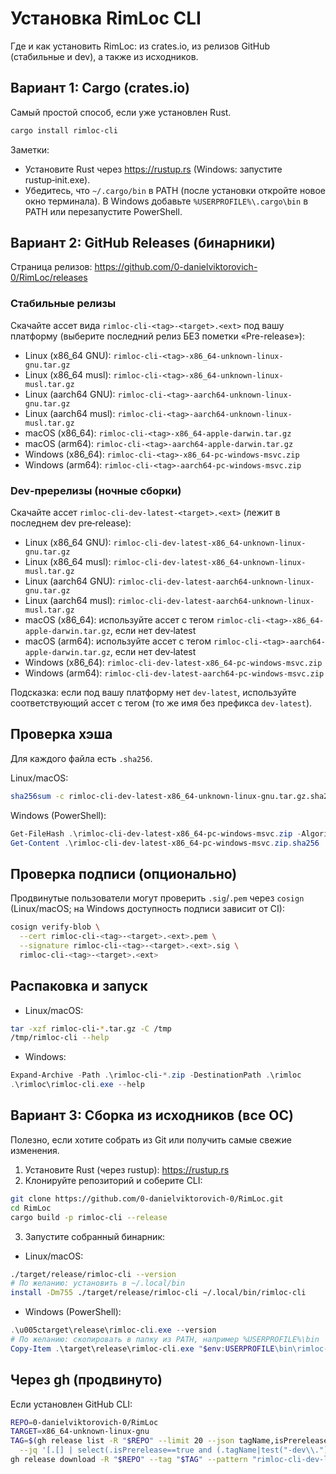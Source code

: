 # Установка RimLoc CLI

Где и как установить RimLoc: из crates.io, из релизов GitHub (стабильные и dev), а также из исходников.

## Вариант 1: Cargo (crates.io)

Самый простой способ, если уже установлен Rust.

```bash
cargo install rimloc-cli
```

Заметки:
- Установите Rust через https://rustup.rs (Windows: запустите rustup‑init.exe).
- Убедитесь, что `~/.cargo/bin` в PATH (после установки откройте новое окно терминала). В Windows добавьте `%USERPROFILE%\.cargo\bin` в PATH или перезапустите PowerShell.

## Вариант 2: GitHub Releases (бинарники)

Страница релизов: https://github.com/0-danielviktorovich-0/RimLoc/releases

### Стабильные релизы

Скачайте ассет вида `rimloc-cli-<tag>-<target>.<ext>` под вашу платформу (выберите последний релиз БЕЗ пометки «Pre-release»):
- Linux (x86_64 GNU): `rimloc-cli-<tag>-x86_64-unknown-linux-gnu.tar.gz`
- Linux (x86_64 musl): `rimloc-cli-<tag>-x86_64-unknown-linux-musl.tar.gz`
- Linux (aarch64 GNU): `rimloc-cli-<tag>-aarch64-unknown-linux-gnu.tar.gz`
- Linux (aarch64 musl): `rimloc-cli-<tag>-aarch64-unknown-linux-musl.tar.gz`
- macOS (x86_64): `rimloc-cli-<tag>-x86_64-apple-darwin.tar.gz`
- macOS (arm64): `rimloc-cli-<tag>-aarch64-apple-darwin.tar.gz`
- Windows (x86_64): `rimloc-cli-<tag>-x86_64-pc-windows-msvc.zip`
- Windows (arm64): `rimloc-cli-<tag>-aarch64-pc-windows-msvc.zip`

### Dev‑пререлизы (ночные сборки)

Скачайте ассет `rimloc-cli-dev-latest-<target>.<ext>` (лежит в последнем dev pre‑release):
- Linux (x86_64 GNU): `rimloc-cli-dev-latest-x86_64-unknown-linux-gnu.tar.gz`
- Linux (x86_64 musl): `rimloc-cli-dev-latest-x86_64-unknown-linux-musl.tar.gz`
- Linux (aarch64 GNU): `rimloc-cli-dev-latest-aarch64-unknown-linux-gnu.tar.gz`
- Linux (aarch64 musl): `rimloc-cli-dev-latest-aarch64-unknown-linux-musl.tar.gz`
- macOS (x86_64): используйте ассет с тегом `rimloc-cli-<tag>-x86_64-apple-darwin.tar.gz`, если нет dev‑latest
- macOS (arm64): используйте ассет с тегом `rimloc-cli-<tag>-aarch64-apple-darwin.tar.gz`, если нет dev‑latest
- Windows (x86_64): `rimloc-cli-dev-latest-x86_64-pc-windows-msvc.zip`
- Windows (arm64): `rimloc-cli-dev-latest-aarch64-pc-windows-msvc.zip`

Подсказка: если под вашу платформу нет `dev-latest`, используйте соответствующий ассет с тегом (то же имя без префикса `dev-latest`).

## Проверка хэша

Для каждого файла есть `.sha256`.

Linux/macOS:

```bash
sha256sum -c rimloc-cli-dev-latest-x86_64-unknown-linux-gnu.tar.gz.sha256
```

Windows (PowerShell):

```powershell
Get-FileHash .\rimloc-cli-dev-latest-x86_64-pc-windows-msvc.zip -Algorithm SHA256
Get-Content .\rimloc-cli-dev-latest-x86_64-pc-windows-msvc.zip.sha256
```

## Проверка подписи (опционально)

Продвинутые пользователи могут проверить `.sig`/`.pem` через `cosign` (Linux/macOS; на Windows доступность подписи зависит от CI):

```bash
cosign verify-blob \
  --cert rimloc-cli-<tag>-<target>.<ext>.pem \
  --signature rimloc-cli-<tag>-<target>.<ext>.sig \
  rimloc-cli-<tag>-<target>.<ext>
```

## Распаковка и запуск

- Linux/macOS:

```bash
tar -xzf rimloc-cli-*.tar.gz -C /tmp
/tmp/rimloc-cli --help
```

- Windows:

```powershell
Expand-Archive -Path .\rimloc-cli-*.zip -DestinationPath .\rimloc
.\rimloc\rimloc-cli.exe --help
```

## Вариант 3: Сборка из исходников (все ОС)

Полезно, если хотите собрать из Git или получить самые свежие изменения.

1) Установите Rust (через rustup): https://rustup.rs
2) Клонируйте репозиторий и соберите CLI:

```bash
git clone https://github.com/0-danielviktorovich-0/RimLoc.git
cd RimLoc
cargo build -p rimloc-cli --release
```

3) Запустите собранный бинарник:

- Linux/macOS:

```bash
./target/release/rimloc-cli --version
# По желанию: установить в ~/.local/bin
install -Dm755 ./target/release/rimloc-cli ~/.local/bin/rimloc-cli
```

- Windows (PowerShell):

```powershell
.\u005ctarget\release\rimloc-cli.exe --version
# По желанию: скопировать в папку из PATH, например %USERPROFILE%\bin
Copy-Item .\target\release\rimloc-cli.exe "$env:USERPROFILE\bin\rimloc-cli.exe"
```

## Через gh (продвинуто)

Если установлен GitHub CLI:

```bash
REPO=0-danielviktorovich-0/RimLoc
TARGET=x86_64-unknown-linux-gnu
TAG=$(gh release list -R "$REPO" --limit 20 --json tagName,isPrerelease,createdAt \
  --jq '[.[] | select(.isPrerelease==true and (.tagName|test("-dev\\.")))] | sort_by(.createdAt) | last.tagName')
gh release download -R "$REPO" --tag "$TAG" --pattern "rimloc-cli-dev-latest-$TARGET.*" -D .
```
